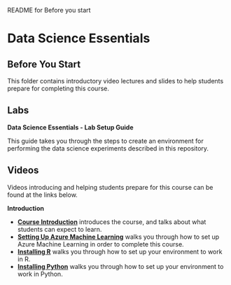 README for Before you start
# Data Science Essentials
## Before You Start

This folder contains introductory video lectures and slides to help students prepare for completing this course. 


## Labs

**Data Science Essentials - Lab Setup Guide** 

This guide takes you through the steps to create an environment for performing the data science
experiments described in this repository. 

## Videos  

Videos introducing and helping students prepare for this course can be found at the links below.

**Introduction**

- **[Course Introduction](https://youtu.be/pRgsssnHfx4)** introduces the course, and talks about what students can expect to learn.
- **[Setting Up Azure Machine Learning](https://youtu.be/im6zWhDFL9Y)** walks you through how to set up Azure Machine Learning in order to complete this course.
- **[Installing R](https://youtu.be/ANua7PtyMcw)** walks you through how to set up your environment to work in R.
- **[Installing Python](https://youtu.be/ZxflRT5vhos)** walks you through how to set up your environment to work in Python.
